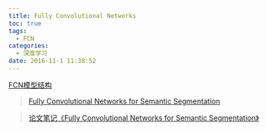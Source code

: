 ```yaml
---
title: Fully Convolutional Networks
toc: true
tags:
  - FCN
categories:
  - 深度学习
date: 2016-11-1 11:38:52
---
```


<!--more-->



[FCN模型结构](http://ethereon.github.io/netscope/#/gist/126e8d978afb58392024a3847da6e37b)


> [Fully Convolutional Networks for Semantic Segmentation](https://people.eecs.berkeley.edu/~jonlong/long_shelhamer_fcn.pdf)

> [论文笔记《Fully Convolutional Networks for Semantic Segmentation》](http://blog.csdn.net/happyer88/article/details/47205839)

